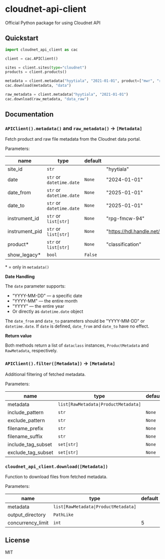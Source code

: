 # cloudnet-api-client

Official Python package for using Cloudnet API

## Quickstart

```python
import cloudnet_api_client as cac

client = cac.APIClient()

sites = client.sites(type="cloudnet")
products = client.products()

metadata = client.metadata("hyytiala", "2021-01-01", product=["mwr", "radar"])
cac.download(metadata, "data")

raw_metadata = client.metadata("hyytiala", "2021-01-01")
cac.download(raw_metadata, "data_raw")
```

## Documentation

### `APIClient().metadata()` and `raw_metadata()` &rarr; `[Metadata]`

Fetch product and raw file metadata from the Cloudnet data portal.

Parameters:

| name           | type                     | default | example                                              |
| -------------- | ------------------------ | ------- | ---------------------------------------------------- |
| site_id        | `str`                    |         | "hyytiala"                                           |
| date           | `str` or `datetime.date` | `None`  | "2024-01-01"                                         |
| date_from      | `str` or `datetime.date` | `None`  | "2025-01-01"                                         |
| date_to        | `str` or `datetime.date` | `None`  | "2025-01-01"                                         |
| instrument_id  | `str` or `list[str]`     | `None`  | "rpg-fmcw-94"                                        |
| instrument_pid | `str` or `list[str]`     | `None`  | "https://hdl.handle.net/21.12132/3.191564170f8a4686" |
| product\*      | `str` or `list[str]`     | `None`  | "classification"                                     |
| show_legacy\*  | `bool`                   | `False` |                                                      |

\* = only in `metadata()`

**Date Handling**

The `date` parameter supports:

- "YYYY-MM-DD" — a specific date
- "YYYY-MM" — the entire month
- "YYYY" — the entire year
- Or directly as `datetime.date` object

The `date_from` and `date_to` parameters should be "YYYY-MM-DD" or `datetime.date`. If `date` is defined, `date_from` and `date_to` have no effect.

**Return value**

Both methods return a list of `dataclass` instances, `ProductMetadata` and `RawMetadata`, respectively.

### `APIClient().filter([Metadata])` &rarr; `[Metadata]`

Additional filtering of fetched metadata.

Parameters:

| name               | type                                 | default |
| ------------------ | ------------------------------------ | ------- |
| metadata           | `list[RawMetadata\|ProductMetadata]` |         |
| include_pattern    | `str`                                | `None`  |
| exclude_pattern    | `str`                                | `None`  |
| filename_prefix    | `str`                                | `None`  |
| filename_suffix    | `str`                                | `None`  |
| include_tag_subset | `set[str]`                           | `None`  |
| exclude_tag_subset | `set[str]`                           | `None`  |

### `cloudnet_api_client.download([Metadata])`

Function to download files from fetched metadata.

Parameters:

| name              | type                                 | default |
| ----------------- | ------------------------------------ | ------- |
| metadata          | `list[RawMetadata\|ProductMetadata]` |         |
| output_directory  | `PathLike`                           |         |
| concurrency_limit | `int`                                | 5       |

## License

MIT
